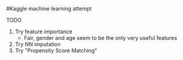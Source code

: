 #Kaggle machine learning attempt

TODO
1) Try feature importance
	* Fair, gender and age seem to be the only very useful features
2) Try NN imputation
3) Try "Propensity Score Matching"
